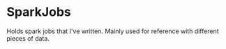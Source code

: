 # SparkJobs
Holds spark jobs that I've written. Mainly used for reference with different pieces of data.
